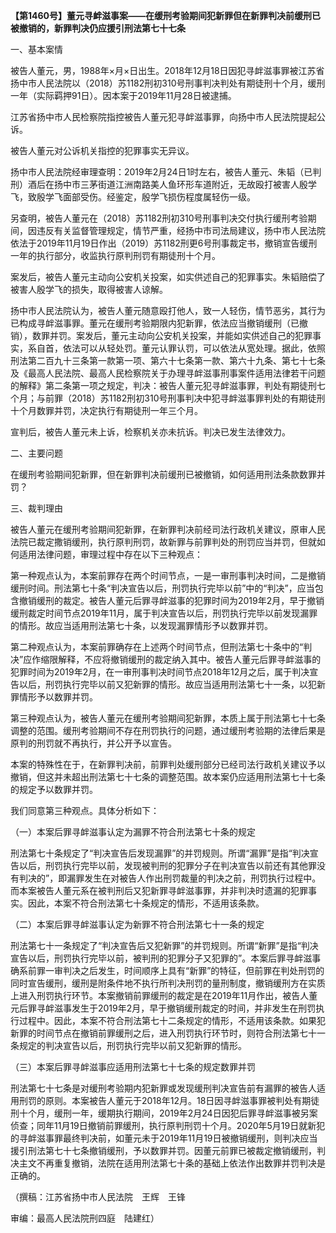 **【第1460号】董元寻衅滋事案——在缓刑考验期间犯新罪但在新罪判决前缓刑已被撤销的，新罪判决仍应援引刑法第七十七条**

一、基本案情

被告人董元，男，1988年×月×日出生。2018年12月18日因犯寻衅滋事罪被江苏省扬中市人民法院以（2018）苏1182刑初310号刑事判决判处有期徒刑十个月，缓刑一年（实际羁押91日）。因本案于2019年11月28日被逮捕。

江苏省扬中市人民检察院指控被告人董元犯寻衅滋事罪，向扬中市人民法院提起公诉。

被告人董元对公诉机关指控的犯罪事实无异议。

扬中市人民法院经审理查明：2019年2月24日1时左右，被告人董元、朱韬（已判刑）酒后在扬中市三茅街道江洲南路美人鱼环形车道附近，无故殴打被害人殷学飞，致殷学飞面部受伤。经鉴定，殷学飞损伤程度属轻伤一级。

另查明，被告人董元在（2018）苏1182刑初310号刑事判决交付执行缓刑考验期间，因违反有关监督管理规定，情节严重，经扬中市司法局建议，扬中市人民法院依法于2019年11月19日作出（2019）苏1182刑更6号刑事裁定书，撤销宣告缓刑一年的执行部分，收监执行原判刑罚有期徒刑十个月。

案发后，被告人董元主动向公安机关投案，如实供述自己的犯罪事实。朱韬赔偿了被害人殷学飞的损失，取得被害人谅解。

扬中市人民法院认为，被告人董元随意殴打他人，致一人轻伤，情节恶劣，其行为已构成寻衅滋事罪。董元在缓刑考验期限内犯新罪，依法应当撤销缓刑（已撤销），数罪并罚。案发后，董元主动向公安机关投案，并能如实供述自己的犯罪事实，系自首，依法可以从轻处罚。董元认罪认罚，可以依法从宽处理。据此，依照刑法第二百九十三条第一款第一项、第六十七条第一款、第六十九条、第七十七条及《最高人民法院、最高人民检察院关于办理寻衅滋事刑事案件适用法律若干问题的解释》第二条第一项之规定，判决：被告人董元犯寻衅滋事罪，判处有期徒刑七个月；与前罪（2018）苏1182刑初310号刑事判决中犯寻衅滋事罪判处的有期徒刑十个月数罪并罚，决定执行有期徒刑一年三个月。

宣判后，被告人董元未上诉，检察机关亦未抗诉。判决已发生法律效力。

二、主要问题

在缓刑考验期间犯新罪，但在新罪判决前缓刑已被撤销，如何适用刑法条款数罪并罚？

三、裁判理由

被告人董元在缓刑考验期间犯新罪，在新罪判决前经司法行政机关建议，原审人民法院已裁定撒销缓刑，执行原判刑罚，故新罪与前罪判处的刑罚应当并罚，但就如何适用法律问题，审理过程中存在以下三种观点：

第一种观点认为，本案前罪存在两个时间节点，一是一审刑事判决时间，二是撤销缓刑时间。刑法第七十条“判决宣告以后，刑罚执行完毕以前”中的“判决”，应当包含撤销缓刑的裁定。被告人董元后罪寻衅滋事的犯罪时间为2019年2月，早于撤销缓刑裁定时间节点2019年11月，属于判决宣告以后，刑罚执行完毕以前发现漏罪的情形。故应当适用刑法第七十条，以发现漏罪情形予以数罪并罚。

第二种观点认为，本案前罪确存在上述两个时间节点，但刑法第七十条中的“判决”应作缩限解释，不应将撤销缓刑的裁定纳入其中。被告人董元后罪寻衅滋事的犯罪时间为2019年2月，在一审刑事判决时间节点2018年12月之后，属于判决宣告以后，刑罚执行完毕以前又犯新罪的情形。故应当适用刑法第七十一条，以犯新罪情形予以数罪并罚。

第三种观点认为，被告人董元在缓刑考验期间犯新罪，本质上属于刑法第七十七条调整的范围。缓刑考验期间不存在刑罚执行的问题，通过缓刑考验期的法律后果是原判的刑罚就不再执行，并公开予以宣告。

本案的特殊性在于，在新罪判决前，前罪判处缓刑部分已经司法行政机关建议予以撤销，但这并未超出刑法第七十七条的调整范围。故本案仍应适用刑法第七十七条的规定予以数罪并罚。

我们同意第三种观点。具体分析如下：

（一）本案后罪寻衅滋事认定为漏罪不符合刑法第七十条的规定

刑法第七十条规定了“判决宣告后发现漏罪”的并罚规则。所谓“漏罪”是指“判决宣告以后，刑罚执行完毕以前，发现被判刑的犯罪分子在判决宣告以前还有其他罪没有判决的”，即漏罪发生在对被告人作出刑罚裁量的判决之前，刑罚执行过程中。而本案被告人董元系在被判刑后又犯新罪寻衅滋事罪，并非判决时遗漏的犯罪事实。因此，本案不符合刑法第七十条规定的情形，不适用该条款。

（二）本案后罪寻衅滋事认定为新罪不符合刑法第七十一条的规定

刑法第七十一条规定了“判决宣告后又犯新罪”的并罚规则。所谓“新罪”是指“判决宣告以后，刑罚执行完毕以前，被判刑的犯罪分子又犯罪的”。本案后罪寻衅滋事确系前罪一审判决之后发生，时间顺序上具有“新罪”的特征，但前罪在判处刑罚的同时宣告缓刑，缓刑是附条件地不执行所判决刑罚的量刑制度，撤销缓刑方在实质上进入刑罚执行环节。本案撤销前罪缓刑的裁定是在2019年11月作出，被告人董元后罪寻衅滋事发生于2019年2月，早于撤销缓刑裁定的时间，并非发生在刑罚执行过程中。因此，本案不符合刑法第七十二条规定的情形，不适用该条款。如果犯新罪的时间节点在撤销前罪缓刑之后，进入刑罚执行环节时，则符合刑法第七十一条规定的判决宣告以后，刑罚执行完毕以前又犯新罪的情形。

（三）本案后罪寻衅滋事应适用刑法第七十七条的规定数罪并罚

刑法第七十七条是对缓刑考验期内犯新罪或发现缓刑判决宣告前有漏罪的被告人适用刑罚的原则。本案被告人董元于2018年12月。18日因寻衅滋事罪被判处有期徒刑十个月，缓刑一年，缓期执行期间，2019年2月24日因犯后罪寻衅滋事被另案侦查；同年11月19日撤销前罪缓刑，执行原判刑罚十个月。2020年5月19日就新犯的寻衅滋事罪最终判决前，如董元未于2019年11月19日被撤销缓刑，则判决应当援引刑法第七十七条撤销缓刑，予以数罪并罚。因董元前罪已被裁定撤销缓刑，判决主文不再重复撤销，法院在适用刑法第七十条的基础上依法作出数罪并罚判决是正确的。

（撰稿：江苏省扬中市人民法院　王辉　王锋

审编：最高人民法院刑四庭　陆建红）